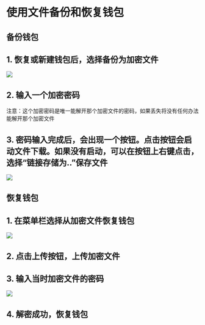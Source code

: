 # 使用文件备份和恢复钱包

## 备份钱包

## 1. 恢复或新建钱包后，选择备份为加密文件
![](https://s.alvey.site/uploads/2a5ad52b85a689850b33859b584679dc.png)

## 2. 输入一个加密密码
注意：这个加密密码是唯一能解开那个加密文件的密码，如果丢失将没有任何办法能解开那个加密文件

## 3. 密码输入完成后，会出现一个按钮。点击按钮会启动文件下载。如果没有启动，可以在按钮上右键点击，选择“链接存储为..”保存文件
![](https://s.alvey.site/uploads/919af49acd6615925e8c0f6ddbb96e27.png)

## 恢复钱包

## 1. 在菜单栏选择从加密文件恢复钱包
![](https://s.alvey.site/uploads/afcd4cfe9fc5eb3d8b99e2cad2e503b9.png)

## 2. 点击上传按钮，上传加密文件

## 3. 输入当时加密文件的密码
![](https://s.alvey.site/uploads/0932e6e4c24c26b69d2502162fa6957b.png)

## 4. 解密成功，恢复钱包
